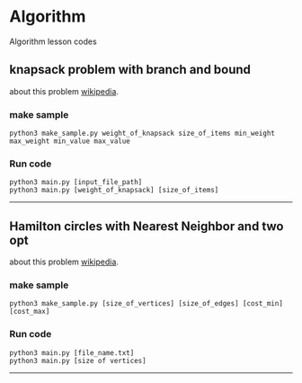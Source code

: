 # Algorithm
Algorithm lesson codes

## knapsack problem with branch and bound
about this problem [wikipedia](https://en.wikipedia.org/wiki/Knapsack_problem).
### make sample
```
python3 make_sample.py weight_of_knapsack size_of_items min_weight max_weight min_value max_value
```
### Run code
```
python3 main.py [input_file_path]
python3 main.py [weight_of_knapsack] [size_of_items]
```
<hr>

## Hamilton circles with Nearest Neighbor and two opt
about this problem [wikipedia](https://en.wikipedia.org/wiki/Hamiltonian_path).
### make sample
```
python3 make_sample.py [size_of_vertices] [size_of_edges] [cost_min] [cost_max]
```
### Run code
```
python3 main.py [file_name.txt]
python3 main.py [size of vertices]
```
<hr>
